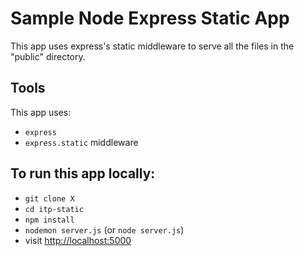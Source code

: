 # Sample Node Express Static App

This app uses express's static middleware to serve all the files in the
"public" directory.

## Tools

This app uses:

  * `express`
  * `express.static` middleware

## To run this app locally:

  * `git clone X`
  * `cd itp-static`
  * `npm install`
  * `nodemon server.js` (or `node server.js`)
  * visit <http://localhost:5000>

